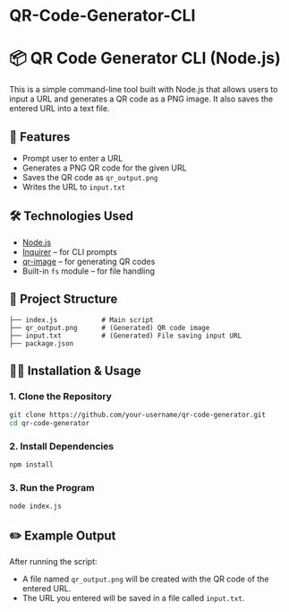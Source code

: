 # QR-Code-Generator-CLI
# 📦 QR Code Generator CLI (Node.js)

This is a simple command-line tool built with Node.js that allows users to input a URL and generates a QR code as a PNG image. It also saves the entered URL into a text file.

## 🚀 Features

- Prompt user to enter a URL
- Generates a PNG QR code for the given URL
- Saves the QR code as `qr_output.png`
- Writes the URL to `input.txt`

## 🛠️ Technologies Used

- [Node.js](https://nodejs.org/)
- [Inquirer](https://www.npmjs.com/package/inquirer) – for CLI prompts
- [qr-image](https://www.npmjs.com/package/qr-image) – for generating QR codes
- Built-in `fs` module – for file handling

## 📂 Project Structure

```
├── index.js           # Main script
├── qr_output.png      # (Generated) QR code image
├── input.txt          # (Generated) File saving input URL
├── package.json
```

## 🧑‍💻 Installation & Usage

### 1. Clone the Repository

```bash
git clone https://github.com/your-username/qr-code-generator.git
cd qr-code-generator
```

### 2. Install Dependencies

```bash
npm install
```

### 3. Run the Program

```bash
node index.js
```

## ✏️ Example Output

After running the script:

- A file named `qr_output.png` will be created with the QR code of the entered URL.
- The URL you entered will be saved in a file called `input.txt`.




